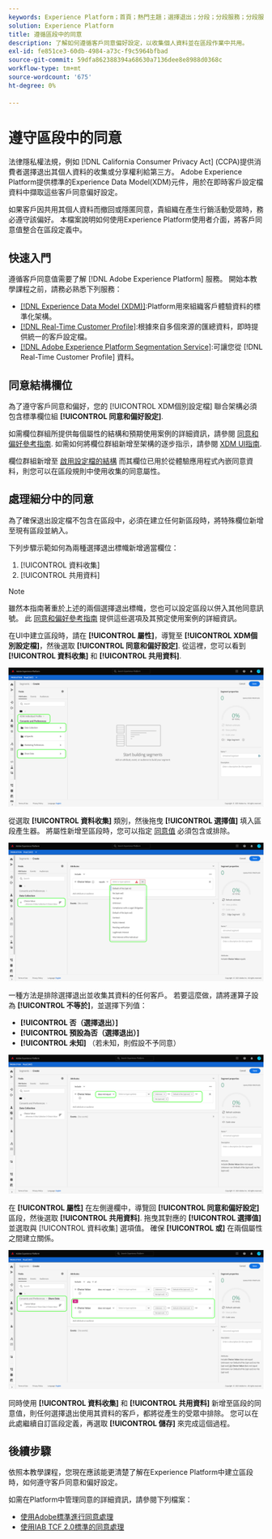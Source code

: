```yaml
---
keywords: Experience Platform；首頁；熱門主題；選擇退出；分段；分段服務；分段服務；榮譽退出；選擇退出；選擇退出；選擇退出；同意；共用；收集；
solution: Experience Platform
title: 遵循區段中的同意
description: 了解如何遵循客戶同意偏好設定，以收集個人資料並在區段作業中共用。
exl-id: fe851ce3-60db-4984-a73c-f9c5964bfbad
source-git-commit: 59dfa862388394a68630a7136dee8e8988d0368c
workflow-type: tm+mt
source-wordcount: '675'
ht-degree: 0%

---
```


# 遵守區段中的同意

法律隱私權法規，例如 [!DNL California Consumer Privacy Act] (CCPA)提供消費者選擇退出其個人資料的收集或分享權利給第三方。 Adobe Experience Platform提供標準的Experience Data Model(XDM)元件，用於在即時客戶設定檔資料中擷取這些客戶同意偏好設定。

如果客戶因共用其個人資料而撤回或隱匿同意，貴組織在產生行銷活動受眾時，務必遵守該偏好。 本檔案說明如何使用Experience Platform使用者介面，將客戶同意值整合在區段定義中。

## 快速入門

遵循客戶同意值需要了解 [!DNL Adobe Experience Platform] 服務。 開始本教學課程之前，請務必熟悉下列服務：

* [[!DNL Experience Data Model (XDM)]](../xdm/home.md):Platform用來組織客戶體驗資料的標準化架構。
* [[!DNL Real-Time Customer Profile]](../profile/home.md):根據來自多個來源的匯總資料，即時提供統一的客戶設定檔。
* [[!DNL Adobe Experience Platform Segmentation Service]](./home.md):可讓您從 [!DNL Real-Time Customer Profile] 資料。

## 同意結構欄位

為了遵守客戶同意和偏好，您的 [!UICONTROL XDM個別設定檔] 聯合架構必須包含標準欄位組 **[!UICONTROL 同意和偏好設定]**.

如需欄位群組所提供每個屬性的結構和預期使用案例的詳細資訊，請參閱 [同意和偏好參考指南](../xdm/field-groups/profile/consents.md). 如需如何將欄位群組新增至架構的逐步指示，請參閱 [XDM UI指南](../xdm/ui/resources/schemas.md#add-field-groups).

欄位群組新增至 [啟用設定檔的結構](../xdm/ui/resources/schemas.md#profile) 而其欄位已用於從體驗應用程式內嵌同意資料，則您可以在區段規則中使用收集的同意屬性。

## 處理細分中的同意

為了確保退出設定檔不包含在區段中，必須在建立任何新區段時，將特殊欄位新增至現有區段並納入。

下列步驟示範如何為兩種選擇退出標幟新增適當欄位：

1. [!UICONTROL 資料收集]
1. [!UICONTROL 共用資料]

>[!NOTE]
>
>雖然本指南著重於上述的兩個選擇退出標幟，您也可以設定區段以併入其他同意訊號。 此 [同意和偏好參考指南](../xdm/field-groups/profile/consents.md) 提供這些選項及其預定使用案例的詳細資訊。

在UI中建立區段時，請在 **[!UICONTROL 屬性]**，導覽至 **[!UICONTROL XDM個別設定檔]**，然後選取 **[!UICONTROL 同意和偏好設定]**. 從這裡，您可以看到 **[!UICONTROL 資料收集]** 和 **[!UICONTROL 共用資料]**.

![](./images/opt-outs/consents.png)

從選取 **[!UICONTROL 資料收集]** 類別，然後拖曳 **[!UICONTROL 選擇值]** 填入區段產生器。 將屬性新增至區段時，您可以指定 [同意值](../xdm/field-groups/profile/consents.md#choice-values) 必須包含或排除。

![](./images/opt-outs/consent-values.png)

一種方法是排除選擇退出並收集其資料的任何客戶。 若要這麼做，請將運算子設為 **[!UICONTROL 不等於]**，並選擇下列值：

* **[!UICONTROL 否（選擇退出）]**
* **[!UICONTROL 預設為否（選擇退出）]**
* **[!UICONTROL 未知]** （若未知，則假設不予同意）

![](./images/opt-outs/collect.png)

在 **[!UICONTROL 屬性]** 在左側邊欄中，導覽回 **[!UICONTROL 同意和偏好設定]** 區段，然後選取 **[!UICONTROL 共用資料]**. 拖曳其對應的 **[!UICONTROL 選擇值]** 並選取與 [!UICONTROL 資料收集] 選項值。 確保 **[!UICONTROL 或]** 在兩個屬性之間建立關係。

![](./images/opt-outs/share.png)

同時使用 **[!UICONTROL 資料收集]** 和 **[!UICONTROL 共用資料]** 新增至區段的同意值，則任何選擇退出使用其資料的客戶，都將從產生的受眾中排除。 您可以在此處繼續自訂區段定義，再選取 **[!UICONTROL 儲存]** 來完成這個過程。

## 後續步驟

依照本教學課程，您現在應該能更清楚了解在Experience Platform中建立區段時，如何遵守客戶同意和偏好設定。

如需在Platform中管理同意的詳細資訊，請參閱下列檔案：

* [使用Adobe標準進行同意處理](../landing/governance-privacy-security/consent/adobe/overview.md)
* [使用IAB TCF 2.0標準的同意處理](../landing/governance-privacy-security/consent/iab/overview.md)